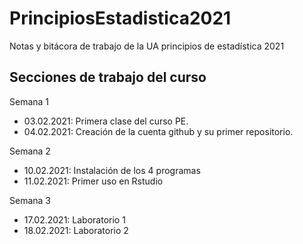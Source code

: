 # PrincipiosEstadistica2021
Notas y bitácora de trabajo de la UA principios de estadística 2021


## Secciones de trabajo del curso 
Semana 1
+ 03.02.2021: Primera clase del curso PE.
+ 04.02.2021: Creación de la cuenta github y su primer repositorio.

Semana 2
+ 10.02.2021: Instalación de los 4 programas
+ 11.02.2021: Primer uso en Rstudio 

Semana 3
+ 17.02.2021: Laboratorio 1
+ 18.02.2021: Laboratorio 2

